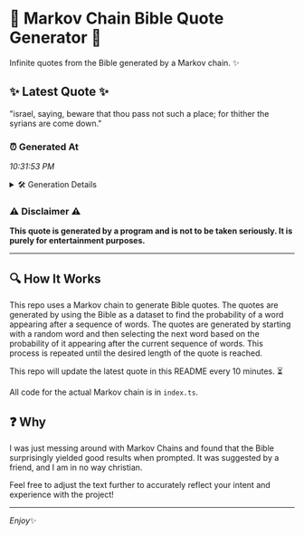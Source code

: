 # 📖 Markov Chain Bible Quote Generator 📖

Infinite quotes from the Bible generated by a Markov chain. ✨

## ✨ Latest Quote ✨
"israel, saying, beware that thou pass not such a place; for thither the syrians are come down."

### ⏰ Generated At
*10:31:53 PM*

<details>
    <summary>🛠️ Generation Details</summary>
    <p>
        <strong>🌱 Seed:</strong> israel,<br>
        <strong>🔄 Iterations:</strong> 16<br>
        <strong>📜 Context History:</strong><br>[ israel, ]: saying,<br>[ israel,, saying, ]: beware<br>[ israel,, saying,, beware ]: that<br>[ israel,, saying,, beware, that ]: thou<br>[ israel,, saying,, beware, that, thou ]: pass<br>[ israel,, saying,, beware, that, thou, pass ]: not<br>[ saying,, beware, that, thou, pass, not ]: such<br>[ beware, that, thou, pass, not, such ]: a<br>[ that, thou, pass, not, such, a ]: place;<br>[ thou, pass, not, such, a, place; ]: for<br>[ pass, not, such, a, place;, for ]: thither<br>[ not, such, a, place;, for, thither ]: the<br>[ such, a, place;, for, thither, the ]: syrians<br>[ a, place;, for, thither, the, syrians ]: are<br>[ place;, for, thither, the, syrians, are ]: come<br>[ for, thither, the, syrians, are, come ]: down.<br>
    </p>
</details>

### ⚠️ Disclaimer ⚠️
**This quote is generated by a program and is not to be taken seriously. It is purely for entertainment purposes.**

---

## 🔍 How It Works

This repo uses a Markov chain to generate Bible quotes. The quotes are generated by using the Bible as a dataset to find the probability of a word appearing after a sequence of words. The quotes are generated by starting with a random word and then selecting the next word based on the probability of it appearing after the current sequence of words. This process is repeated until the desired length of the quote is reached.

This repo will update the latest quote in this README every 10 minutes. ⏳

All code for the actual Markov chain is in `index.ts`.

## ❓ Why

I was just messing around with Markov Chains and found that the Bible surprisingly yielded good results when prompted. 
It was suggested by a friend, and I am in no way christian.

Feel free to adjust the text further to accurately reflect your intent and experience with the project!

---

*Enjoy*✨
